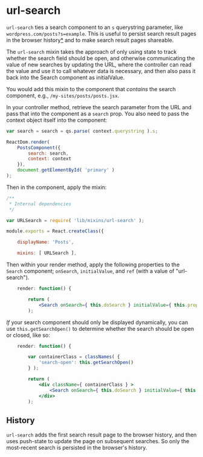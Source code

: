 url-search
=============

`url-search` ties a search component to an `s` querystring parameter, like `wordpress.com/posts?s=example`. This is useful to persist search result pages in the browser history[*](#history) and to make search result pages shareable.

The `url-search` mixin takes the approach of only using state to track whether the search field should be open, and otherwise communicating the value of new searches by updating the URL, where the controller can read the value and use it to call whatever data is necessary, and then also pass it back into the Search component as initialValue.

You would add this mixin to the component that _contains_ the search component, e.g., `/my-sites/posts/posts.jsx`.

In your controller method, retrieve the search parameter from the URL and pass that into the component as a `search` prop. You also need to pass the context object itself into the component:

```js
var search = search = qs.parse( context.querystring ).s;

ReactDom.render(
	PostsComponent({
		search: search,
		context: context
	}),
	document.getElementById( 'primary' )
);
```

Then in the component, apply the mixin:

```js
/**
 * Internal dependencies
 */

var URLSearch = require( 'lib/mixins/url-search' );

module.exports = React.createClass({

	displayName: 'Posts',

	mixins: [ URLSearch ],
```

Then within your render method, apply the following properties to the `Search` component; `onSearch`, `initialValue`, and `ref` (with a value of "url-search").

```jsx
	render: function() {

		return (
			<Search onSearch={ this.doSearch } initialValue={ this.props.search } delaySearch={ true } ref="url-search"/>
		);
```

_If_ your search component should only be displayed dynamically, you can use `this.getSearchOpen()` to determine whether the search should be open or closed, like so:

```jsx
	render: function() {

		var containerClass = classNames( {
			'search-open': this.getSearchOpen()
		} );

		return (
			<div className={ containerClass } >
				<Search onSearch={ this.doSearch } initialValue={ this.props.search } delaySearch={ true } ref="url-search"/>
			</div>
		);
```

## History
`url-search` adds the first search result page to the browser history, and then uses push-state to update the page on subsequent searches. So only the most-recent search is persisted in the browser's history.
